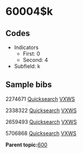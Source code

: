 # 60004$k

## Codes

-   Indicators
    -   First: 0
    -   Second: 4
-   Subfield: k

## Sample bibs

2274671 [Quicksearch](https://search.library.yale.edu/catalog/2274671) [VXWS](http://prodorbis.library.yale.edu:7014/vxws/GetHoldingsService?bibId=2274671)

2338322 [Quicksearch](https://search.library.yale.edu/catalog/2338322) [VXWS](http://prodorbis.library.yale.edu:7014/vxws/GetHoldingsService?bibId=2338322)

2659493 [Quicksearch](https://search.library.yale.edu/catalog/2659493) [VXWS](http://prodorbis.library.yale.edu:7014/vxws/GetHoldingsService?bibId=2659493)

5706868 [Quicksearch](https://search.library.yale.edu/catalog/5706868) [VXWS](http://prodorbis.library.yale.edu:7014/vxws/GetHoldingsService?bibId=5706868)

**Parent topic:**[600](../../tags/600/600.md)

